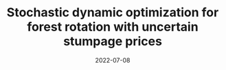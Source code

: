 ---
title: "Stochastic dynamic optimization for forest rotation with uncertain stumpage prices"
collection: publications
category: manuscripts
permalink: /publication/2022-07-08-paper-7
excerpt: ''
date: 2022-07-08
venue: 'Forest Science'
paperurl: 'http://ykaih.github.io/files/2022-Forest-Science.pdf'
slidesurl: 'https://academic.oup.com/forestscience/article-abstract/68/4/389/6633961'
citation: 'Huang, Y. K., Bawa, R., Dwivedi, P., & Zhao, D. (2022).   &quot;Stochastic dynamic optimization for forest rotation with uncertain stumpage prices.&quot; <i>Forest Science</i>. 68(4), 389-398.'
---